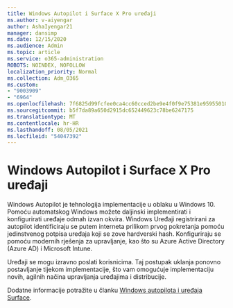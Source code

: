```yaml
---
title: Windows Autopilot i Surface X Pro uređaji
ms.author: v-aiyengar
author: AshaIyengar21
manager: dansimp
ms.date: 12/15/2020
ms.audience: Admin
ms.topic: article
ms.service: o365-administration
ROBOTS: NOINDEX, NOFOLLOW
localization_priority: Normal
ms.collection: Adm_O365
ms.custom:
- "9003909"
- "6964"
ms.openlocfilehash: 7f6825d99fcfee0ca4cc60cced2be9e4f0f9e75381e9595501072eb7dfad1698
ms.sourcegitcommit: b5f7da89a650d2915dc652449623c78be6247175
ms.translationtype: MT
ms.contentlocale: hr-HR
ms.lasthandoff: 08/05/2021
ms.locfileid: "54047392"
---
```

# <a name="windows-autopilot-and-surface-x-pro-devices"></a>Windows Autopilot i Surface X Pro uređaji

Windows Autopilot je tehnologija implementacije u oblaku u Windows 10. Pomoću automatskog Windows možete daljinski implementirati i konfigurirati uređaje odmah izvan okvira. Windows Uređaji registrirani za autopilot identificiraju se putem interneta prilikom prvog pokretanja pomoću jedinstvenog potpisa uređaja koji se zove hardverski hash. Konfiguriraju se pomoću modernih rješenja za upravljanje, kao što su Azure Active Directory (Azure AD) i Microsoft Intune.

Uređaji se mogu izravno poslati korisnicima. Taj postupak uklanja ponovno postavljanje tijekom implementacije, što vam omogućuje implementaciju novih, agilnih načina upravljanja uređajima i distribucije.

Dodatne informacije potražite u članku [Windows autopilota i uređaja Surface](https://go.microsoft.com/fwlink/?linkid=2135712).
